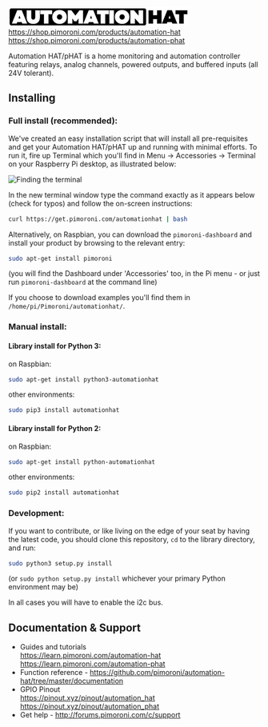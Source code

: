![Automation HAT](autohat_360.png)  
https://shop.pimoroni.com/products/automation-hat  
https://shop.pimoroni.com/products/automation-phat  

Automation HAT/pHAT is a home monitoring and automation controller featuring relays, analog channels, powered outputs, and buffered inputs (all 24V tolerant).

## Installing

### Full install (recommended):

We've created an easy installation script that will install all pre-requisites and get your Automation HAT/pHAT
up and running with minimal efforts. To run it, fire up Terminal which you'll find in Menu -> Accessories -> Terminal
on your Raspberry Pi desktop, as illustrated below:

![Finding the terminal](http://get.pimoroni.com/resources/github-repo-terminal.png)

In the new terminal window type the command exactly as it appears below (check for typos) and follow the on-screen instructions:

```bash
curl https://get.pimoroni.com/automationhat | bash
```

Alternatively, on Raspbian, you can download the `pimoroni-dashboard` and install your product by browsing to the relevant entry:

```bash
sudo apt-get install pimoroni
```
(you will find the Dashboard under 'Accessories' too, in the Pi menu - or just run `pimoroni-dashboard` at the command line)

If you choose to download examples you'll find them in `/home/pi/Pimoroni/automationhat/`.

### Manual install:

#### Library install for Python 3:

on Raspbian:

```bash
sudo apt-get install python3-automationhat
```

other environments: 

```bash
sudo pip3 install automationhat
```

#### Library install for Python 2:

on Raspbian:

```bash
sudo apt-get install python-automationhat
```

other environments: 

```bash
sudo pip2 install automationhat
```

### Development:

If you want to contribute, or like living on the edge of your seat by having the latest code, you should clone this repository, `cd` to the library directory, and run:

```bash
sudo python3 setup.py install
```
(or `sudo python setup.py install` whichever your primary Python environment may be)

In all cases you will have to enable the i2c bus.

## Documentation & Support

* Guides and tutorials  
https://learn.pimoroni.com/automation-hat  
https://learn.pimoroni.com/automation-phat  
* Function reference - https://github.com/pimoroni/automation-hat/tree/master/documentation
* GPIO Pinout  
https://pinout.xyz/pinout/automation_hat  
https://pinout.xyz/pinout/automation_phat  
* Get help - http://forums.pimoroni.com/c/support
